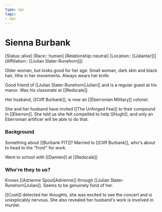 ```yaml
---
type: npc
tags: 
- npc
---
```


# Sienna Burbank
[Status::alive]
[Race:: human]
[Relationship::neutral]
[Location:: [[Jalantar]]]
[Affiliation:: [[Julian Slater-Runehorn]]]

Older woman, but looks good for her age. Small woman, dark skin and black hair, lithe in her movements. Always wears her knife.

Good friend of [[Julian Slater-Runehorn|Julian]] and is a regular guest at his manor. Was his classmate at [[Redscale]]. 

Her husband, [[Cliff Burbank]], is now an [[Eberronian Military]] colonel. 

She and her husband have invited [[The Unforged Few]] to their compound in [[Eberron]]. She told us she felt compelled to help [[Hugh]], and only an Eberronian artificer will be able to do that.

### Background
Something about [[Burbank FIT]]? Married to [[Cliff Burbank]], who's about to head to the "front" for work.

Went to school with [[Damien]] at [[Redscale]]

### Who're they to us? 
Knows [[Adrienne Spout|Adrienne]] through [[Julian Slater-Runehorn|Julian]]. Seems to be genuinely fond of her.

[[Costi]] detected her thoughts, she was excited to see the concert and is unexplicably nervous. She also revealed her husband's work is involved in murder. 